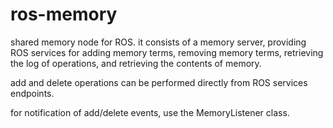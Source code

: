 ros-memory
==========

shared memory node for ROS. it consists of a memory server, providing ROS services for adding memory terms, removing memory terms, retrieving the log of operations, and retrieving the contents of memory.

add and delete operations can be performed directly from ROS services endpoints.

for notification of add/delete events, use the MemoryListener class.
